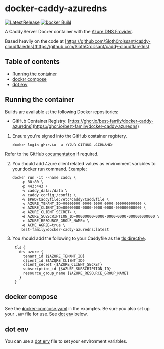 # docker-caddy-azuredns

[![Latest Release][version-image]][version-url]
[![Docker Build][gh-actions-image]][gh-actions-url]

A Caddy Server Docker container with the [Azure DNS Provider](https://caddyserver.com/docs/modules/dns.providers.azure).

Based heavily on the code at [https://github.com/SlothCroissant/caddy-cloudflaredns](https://github.com/SlothCroissant/caddy-cloudflaredns)

## Table of contents

<!-- toc -->

- [Running the container](#running-the-container)
- [docker compose](#docker-compose)
- [dot env](#dot-env)

<!-- tocstop -->

## Running the container

Builds are available at the following Docker repositories:

- GitHub Container Registry: [https://ghcr.io/best-family/docker-caddy-azuredns](https://ghcr.io/best-family/docker-caddy-azuredns)

1. Ensure you're signed into the GitHub container registery.

   ```shell
   docker login ghcr.io -u <YOUR GITHUB USERNAME>
   ```

Refer to the GitHub [documentation](https://docs.github.com/en/packages/working-with-a-github-packages-registry/working-with-the-container-registry#authenticating-to-the-container-registry) if required.

2. You should add Azure client related values as environment variables to your docker run command. Example:

    ```shell
    docker run -it --name caddy \
        -p 80:80 \
        -p 443:443 \
        -v caddy_data:/data \
        -v caddy_config:/config \
        -v $PWD/Caddyfile:/etc/caddy/Caddyfile \
        -e AZURE_TENANT_ID=00000000-0000-0000-0000-000000000000 \
        -e AZURE_CLIENT_ID=00000000-0000-0000-0000-000000000000 \
        -e AZURE_CLIENT_SECRET= \
        -e AZURE_SUBSCRIPTION_ID=00000000-0000-0000-0000-000000000000 \
        -e AZURE_RESOURCE_GROUP_NAME= \
        -e ACME_AGREE=true \
        best-family/docker-caddy-azuredns:latest
    ```

3. You should add the following to your Caddyfile as the [tls directive](https://caddyserver.com/docs/caddyfile/directives/tls#tls).

   ```
    tls {
      dns azure {
        tenant_id {$AZURE_TENANT_ID}
        client_id {$AZURE_CLIENT_ID}
        client_secret {$AZURE_CLIENT_SECRET}
        subscription_id {$AZURE_SUBSCRIPTION_ID}
        resource_group_name {$AZURE_RESOURCE_GROUP_NAME}
      }
    }
   ```

## docker compose

See the [docker-compose.yaml](./examples/docker-compose/docker-compose.yaml) in the examples. Be sure you also set up your `.env` file for use. See [dot env](#dot-env) below.

## dot env

You can use a [dot env](./examples/dot-env/env) file to set your environment variables.

[version-image]: https://img.shields.io/github/v/release/best-family/docker-caddy-azuredns?branch=main&style=for-the-badge
[version-url]: https://github.com/best-family/docker-caddy-azuredns/releases

[gh-actions-image]: https://img.shields.io/github/actions/workflow/status/best-family/docker-caddy-azuredns/main.yaml?branch=main&style=for-the-badge
[gh-actions-url]: https://github.com/best-family/docker-caddy-azuredns/actions
